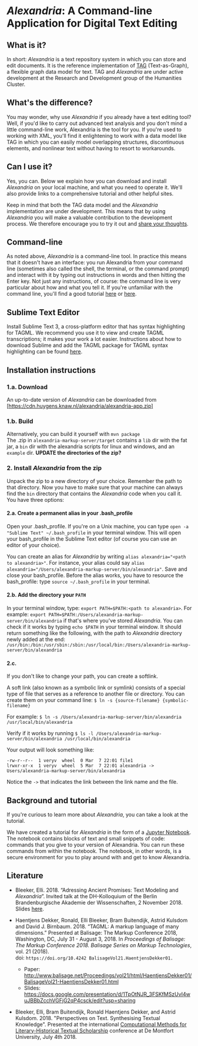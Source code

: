 # _Alexandria_: A Command-line Application for Digital Text Editing

## What is it?
In short: _Alexandria_ is a text repository system in which you can store and edit documents. It is the reference implementation of [TAG](https://github.com/HuygensING/TAG) (Text-as-Graph), a flexible graph data model for text. TAG and _Alexandria_ are under active development at the Research and Development group of the Humanities Cluster.

## What's the difference?
You may wonder, why use _Alexandria_ if you already have a text editing tool? Well, if you'd like to carry out advanced text analysis and you don't mind a little command-line work, Alexandria is the tool for you. If you're used to working with XML, you'll find it enlightening to work with a data model like TAG in which you can easily model overlapping structures, discontinuous elements, and nonlinear text without having to resort to workarounds.

## Can I use it?
Yes, you can. Below we explain how you can download and install _Alexandria_ on your local machine, and what you need to operate it. We'll also provide links to a comprehensive tutorial and other helpful sites.

Keep in mind that both the TAG data model and the _Alexandria_ implementation are under development. This means that by using _Alexandria_ you will make a valuable contribution to the development process. We therefore encourage you to try it out and [share your thoughts](mailto:research-development@di.huc.knaw.nl).

## Command-line
As noted above, _Alexandria_ is a command-line tool. In practice this means that it doesn't have an interface: you run Alexandria from your command line (sometimes also called the shell, the terminal, or the command prompt) and interact with it by typing out instructions in words and then hitting the Enter key. Not just any instructions, of course: the command line is very particular about how and what you tell it. If you're unfamiliar with the command line, you'll find a good tutorial [here](http://nbviewer.jupyter.org/github/DiXiT-eu/collatex-tutorial/blob/master/unit1/Command_line.ipynb) or [here](https://pittsburgh-neh-institute.github.io/Institute-Materials-2017/schedule/week_1/command_resources.html). 

## Sublime Text Editor
Install Sublime Text 3, a cross-platform editor that has syntax highlighting for TAGML. We recommend you use it to view and create TAGML transcriptions; it makes your work a lot easier. Instructions about how to download Sublime and add the TAGML package for TAGML syntax highlighting can be found [here](https://github.com/HuygensING/TAG/blob/develop/TAGML/syntax-hilite.README.md).

## Installation instructions

### 1.a. Download
An up-to-date version of _Alexandria_ can be downloaded from [https://cdn.huygens.knaw.nl/alexandria/alexandria-app.zip]

### 1.b. Build
Alternatively, you can build it yourself with `mvn package`  
The .zip in `alexandria-markup-server/target` contains a `lib` dir with the fat jar,  a `bin` dir with the alexandria scripts for linux and windows, and an `example` dir. **UPDATE the directories of the zip?**

### 2. Install _Alexandria_ from the zip

Unpack the zip to a new directory of your choice. Remember the path to that directory. Now you have to make sure that your machine can always find the `bin` directory that contains the _Alexandria_ code when you call it. You have three options:

#### 2.a. Create a permanent alias in your .bash_profile
Open your .bash_profile. If you're on a Unix machine, you can type `open -a "Sublime Text" ~/.bash_profile` in your terminal window. This will open your bash_profile in the Sublime Text editor (of course you can use an editor of your choice).  

You can create an alias for _Alexandria_ by writing `alias alexandria="<path to alexandria>"`. For instance, your alias could say `alias alexandria="/Users/alexandria-markup-server/bin/alexandria"`. Save and close your bash_profile. Before the alias works, you have to resource the bash_profile: type `source ~/.bash_profile` in your terminal.

#### 2.b. Add the directory your `PATH`
In your terminal window, type: `export PATH=$PATH:<path to alexandria>`. For example: `export PATH=$PATH:/Users/alexandria-markup-server/bin/alexandria` if that's where you've stored _Alexandria_. You can check if it works by typing `echo $PATH` in your terminal window. It should return something like the following, with the path to _Alexandria_ directory newly added at the end:
`/usr/bin:/bin:/usr/sbin:/sbin:/usr/local/bin:/Users/alexandria-markup-server/bin/alexandria`

#### 2.c.
If you don't like to change your path, you can create a softlink.

A soft link (also known as a symbolic link or symlink) consists of a special type of file that serves as a reference to another file or directory. You can create them on your command line: 
`$ ln -s {source-filename} {symbolic-filename}`

For example: 
`$ ln -s /Users/alexandria-markup-server/bin/alexandria /usr/local/bin/alexandria`

Verify if it works by running 
`$ ls -l /Users/alexandria-markup-server/bin/alexandria /usr/local/bin/alexandria`

Your output will look something like:
```
-rw-r--r--  1 veryv  wheel  0 Mar  7 22:01 file1
lrwxr-xr-x  1 veryv  wheel  5 Mar  7 22:01 alexandria -> Users/alexandria-markup-server/bin/alexandria
```
Notice the `->` that indicates the link between the link name and the file.

## Background and tutorial
If you're curious to learn more about _Alexandria_, you can take a look at the tutorial. 

We have created a tutorial for _Alexandria_ in the form of a [Jupyter Notebook](http://nbviewer.jupyter.org/github/DiXiT-eu/collatex-tutorial/blob/master/unit1/Jupyter_notebook.ipynb). The notebook contains blocks of text and small snippets of code: commands that you give to your version of Alexandria. You can run these commands from within the notebook. The notebook, in other words, is a secure environment for you to play around with and get to know Alexandria. 

## Literature

* Bleeker, Elli. 2018. “Adressing Ancient Promises: Text Modeling and _Alexandria_”. Invited talk at the DH-Kolloquium of the Berlin Brandenburgische Akademie der Wissenschaften, 2 November 2018. Slides [here](https://edoc.bbaw.de/frontdoor/index/index/searchtype/latest/docId/2932/).
 
* Haentjens Dekker, Ronald, Elli Bleeker, Bram Buitendijk, Astrid Kulsdom and David J. Birnbaum. 2018. “TAGML: A markup language of many dimensions.” Presented at Balisage: The Markup Conference 2018, Washington, DC, July 31 - August 3, 2018. In _Proceedings of Balisage: The Markup Conference 2018. Balisage Series on Markup Technologies_, vol. 21 (2018).   
doi: `https://doi.org/10.4242 BalisageVol21.HaentjensDekker01.`
	* Paper: <http://www.balisage.net/Proceedings/vol21/html/HaentjensDekker01/BalisageVol21-HaentjensDekker01.html>
	* Slides: <https://docs.google.com/presentation/d/1TpOtNJR_3FSKfMSzUvI4wuJBBbZcchVGFjG2qP4csck/edit?usp=sharing>

* Bleeker, Elli, Bram Buitendijk, Ronald Haentjens Dekker, and Astrid Kulsdom. 2018. "Perspectives on Text. Synthesising Textual Knowledge". Presented at the international [Computational Methods for Literary-Historical Textual Scholarship](http://cts.dmu.ac.uk/events/CMLHTS/) conference at De Montfort University, July 4th 2018.
